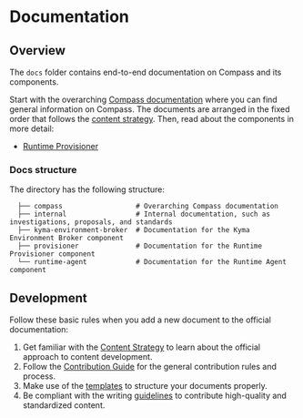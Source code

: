 # Documentation

## Overview

The `docs` folder contains end-to-end documentation on Compass and its components.

Start with the overarching [Compass documentation](./compass) where you can find general information on Compass. The documents are arranged in the fixed order that follows the [content strategy](https://kyma-project.io/community/guidelines/content/#content-strategy-content-strategy-documentation-types). Then, read about the components in more detail:
* [Runtime Provisioner](./runtime-provisioner)

### Docs structure

The directory has the following structure:

```
  ├── compass                  # Overarching Compass documentation
  ├── internal                 # Internal documentation, such as investigations, proposals, and standards
  ├── kyma-environment-broker  # Documentation for the Kyma Environment Broker component
  ├── provisioner              # Documentation for the Runtime Provisioner component                                          
  └── runtime-agent            # Documentation for the Runtime Agent component     
```

## Development

Follow these basic rules when you add a new document to the official documentation:

1. Get familiar with the [Content Strategy](https://github.com/kyma-project/community/blob/master/guidelines/content-guidelines/01-content-strategy.md) to learn about the official approach to content development.
2. Follow the [Contribution Guide](https://github.com/kyma-project/community/blob/master/contributing/02-contributing.md) for the general contribution rules and process.
3. Make use of the [templates](https://github.com/kyma-project/community/tree/master/guidelines/templates) to structure your documents properly.
4. Be compliant with the writing [guidelines](https://github.com/kyma-project/community/blob/master/guidelines/content-guidelines) to contribute high-quality and standardized content.
